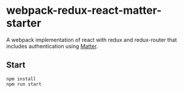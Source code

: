 # webpack-redux-react-matter-starter

A webpack implementation of react with redux and redux-router that includes authentication using [Matter](https://github.com/KyperTech/matter).

## Start
```
npm install
npm run start
```

<!-- ## Get dev env setup
- install linter-eslint -->

